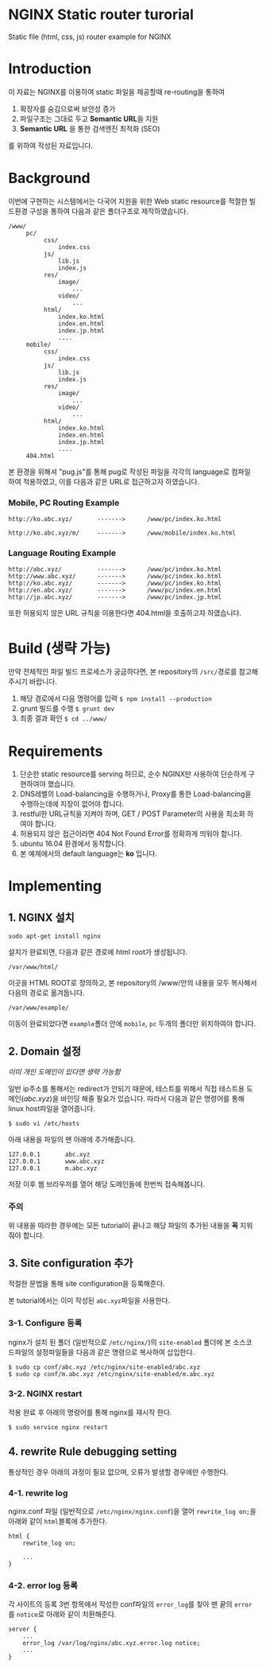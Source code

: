 # NGINX Static router turorial
Static file (html, css, js) router example for NGINX

# Introduction

이 자료는 NGINX를 이용하여 static 파일을 제공할때 re-routing을 통하여

1. 확장자를 숨김으로써 보안성 증가
2. 파일구조는 그대로 두고 **Semantic URL**을 지원
3. **Semantic URL** 을 통한 검색엔진 최적화 (SEO)

를 위하여 작성된 자료입니다.

# Background

이번에 구현하는 시스템에서는 다국어 지원을 위한 Web static resource를 적절한 빌드환경 구성을 통하여 다음과 같은 폴더구조로 제작하였습니다.

```
/www/
     pc/
          css/
              index.css
          js/
              lib.js
              index.js
          res/
              image/
                  ...
              video/
                  ...
          html/
              index.ko.html
              index.en.html
              index.jp.html
              ....
     mobile/
          css/
              index.css
          js/
              lib.js
              index.js
          res/
              image/
                  ...
              video/
                  ...
          html/
              index.ko.html
              index.en.html
              index.jp.html
              ....
     404.html
```
본 환경을 위해셔 "pug.js"를 통해 pug로 작성된 파일을 각각의 language로 컴파일 하여 적용하였고,
이를 다음과 같은 URL로 접근하고자 하였습니다.

### Mobile, PC Routing Example
```
http://ko.abc.xyz/       ------->      /www/pc/index.ko.html

http://ko.abc.xyz/m/     ------->      /www/mobile/index.ko.html
```

### Language Routing Example
```
http://abc.xyz/          ------->      /www/pc/index.ko.html
http://www.abc.xyz/      ------->      /www/pc/index.ko.html
http://ko.abc.xyz/       ------->      /www/pc/index.ko.html
http://en.abc.xyz/       ------->      /www/pc/index.en.html
http://jp.abc.xyz/       ------->      /www/pc/index.jp.html
```

또한 허용되지 않은 URL 규칙을 이용한다면 404.html을 호출하고자 하였습니다.


# Build (생략 가능)

만약 전체적인 파일 빌드 프로세스가 궁금하다면, 본 repository의 `/src/`경로를 참고해주시기 바랍니다.

1. 해당 경로에서 다음 명령어를 입력
`$ npm install --production`
2. grunt 빌드를 수행
`$ grunt dev`
3. 최종 결과 확인
`$ cd ../www/`

# Requirements

1. 단순한 static resource를 serving 하므로, 순수 NGINX만 사용하여 단순하게 구현하여야 했습니다.
2. DNS레벨의 Load-balancing을 수행하거나, Proxy를 통한 Load-balancing을 수행하는데에 지장이 없어야 합니다.
3. restful한 URL규칙을 지켜야 하며, GET / POST Parameter의 사용을 최소화 하여야 합니다.
4. 허용되지 않은 접근이라면 404 Not Found Error를 정확하게 띄워야 합니다.
5. ubuntu 16.04 환경에서 동작합니다.
6. 본 예제에서의 default language는 **ko** 입니다.

# Implementing

## 1. NGINX 설치

`sudo apt-get install nginx`

설치가 완료되면, 다음과 같은 경로에 html root가 생성됩니다.

`/var/www/html/`

이곳을 HTML ROOT로 정의하고, 본 repository의 /www/안의 내용을 모두 복사해서 다음의 경로로 옮겨둡니다.

`/var/www/example/`

이동이 완료되었다면 `example`폴더 안에 `mobile`, `pc` 두개의 폴더만 위치하여야 합니다.

## 2. Domain 설정

*이미 개인 도메인이 있다면 생략 가능함*

일반 ip주소를 통해서는 redirect가 안되기 때문에, 테스트를 위해서 직접 테스트용 도메인(*abc.xyz*)을 바인딩 해줄 필요가 있습니다.
따라서 다음과 같은 명령어를 통해 linux host파일을 열어줍니다.

`$ sudo vi /etc/hosts`

아래 내용을 파일의 맨 아래에 추가해줍니다.
```
127.0.0.1       abc.xyz
127.0.0.1       www.abc.xyz
127.0.0.1       m.abc.xyz
```

저장 이후 웹 브라우저를 열어 해당 도메인들에 한번씩 접속해봅니다.

### 주의

위 내용을 따라한 경우에는 모든 tutorial이 끝나고 해당 파일의 추가된 내용을 **꼭** 지워줘야 합니다.

## 3. Site configuration 추가

적절한 문법을 통해 site configuration을 등록해준다.

본 tutorial에서는 이미 작성된 `abc.xyz`파일을 사용한다.

### 3-1. Configure 등록

nginx가 설치 된 폴더 (일반적으로 `/etc/nginx/`)의 `site-enabled` 폴더에 본 소스코드파일의 설정파일들을 다음과 같은 명령으로 복사하여 삽입한다.

```
$ sudo cp conf/abc.xyz /etc/nginx/site-enabled/abc.xyz
$ sudo cp conf/m.abc.xyz /etc/nginx/site-enabled/m.abc.xyz
```

### 3-2. NGINX restart

적용 완료 후 아래의 명령어를 통해 nginx를 재시작 한다.

```
$ sudo service nginx restart
```

## 4. rewrite Rule debugging setting

통상적인 경우 아래의 과정이 필요 없으며, 오류가 발생할 경우에만 수행한다.

### 4-1. rewrite log

nginx.conf 파일 (일반적으로 `/etc/nginx/nginx.conf`)을 열어 `rewrite_log on;`을 아래와 같이 `html`블록에 추가한다.

```
html {
    rewrite_log on;

    ...
}
```

### 4-2. error log 등록

각 사이트의 등록 3번 항목에서 작성한 conf파일의 `error_log`를 찾아 맨 끝의 `error`를 `notice`로 아래와 같이 치환해준다.

```
server {
    ...
    error_log /var/log/nginx/abc.xyz.error.log notice;
    ...
}
```

